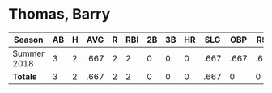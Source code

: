 # Thomas, Barry

| Season      | AB          | H           | AVG         | R           | RBI         | 2B          | 3B          | HR          | SLG         | OBP         | RSP         | SAF         | K           | BB          | PO          | A           | E           | FAVE        | IP          | H           | K           | BB          | R           | ER          | ERA         
| ----------- | ----------- | ----------- | ----------- | ----------- | ----------- | ----------- | ----------- | ----------- | ----------- | ----------- | ----------- | ----------- | ----------- | ----------- | ----------- | ----------- | ----------- | ----------- | ----------- | ----------- | ----------- | ----------- | ----------- | ----------- | ----------- 
| Summer 2018 | 3           | 2           | .667        | 2           | 2           | 0           | 0           | 0           | .667        | .667        | .667        | 0           | 0           | 0           | 4           | 0           | 0           | 1.000       | 0           | 0           | 0           | 0           | 0           | 0           | .000        
| **Totals**  | 3           | 2           | .667        | 2           | 2           | 0           | 0           | 0           | .667        | 0           | 0           | 0           | 0           | 0           | 4           | 0           | 0           | 1.000       | 0.0         | 0           | 0           | 0           | 0           | 0           | 0           
